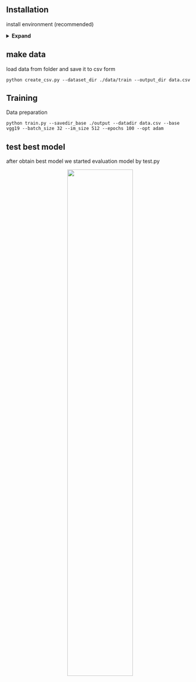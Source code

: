 
## Installation

install environment (recommended)
<details><summary> <b>Expand</b> </summary>

``` shell
# pip install required packages
pip install requirement.txt
```

</details>

## make data 

load data from folder and save it to csv form 

``` shell
python create_csv.py --dataset_dir ./data/train --output_dir data.csv
```

## Training

Data preparation

``` shell
python train.py --savedir_base ./output --datadir data.csv --base vgg19 --batch_size 32 --im_size 512 --epochs 100 --opt adam
```

## test best model
after obtain best model we started evaluation model by test.py



<div align="center">
    <a href="./">
        <img src="" width="59%"/>
    </a>
</div>
